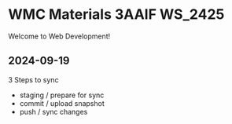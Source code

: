 # WMC Materials 3AAIF WS_2425

Welcome to Web Development!

## 2024-09-19
 3 Steps to sync

 - staging  / prepare for sync
 - commit   / upload snapshot
 - push     / sync changes